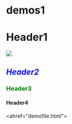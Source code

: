 # demos1
<html> 

<Head>

<Title>

Demo page

</Title>

<style type="text/css">
  
  #p
  
  {
  
  color:blue;
  
  font-style:italic;
  
  }
  
  .c

{
  color:green;
  
  }
  
  </style>

</Head>

<Body>

<H1 color:red>Header1</H1>

<img src=demoimage.jpg>

<H2 id="p">Header2</H2>

<H3 class="c">Header3</H3>

<H4>Header4</H4>

<ahref="demofile.html">

</Body>

</Html>
